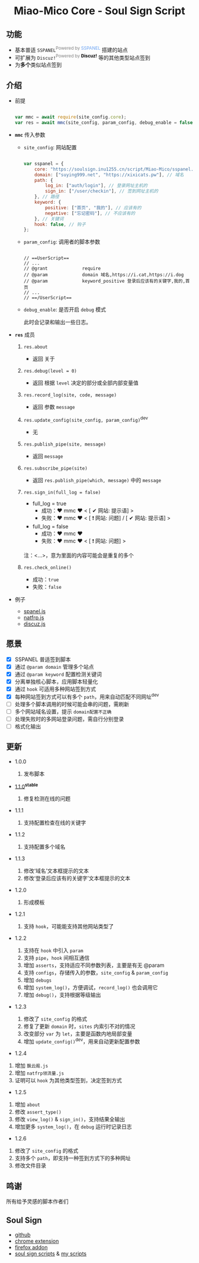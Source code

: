 <div align="center">
	<h1>Miao-Mico Core - Soul Sign Script</h1>
</div>

## 功能

- 基本普适 `SSPANEL`<sup><font color=gray>Powered by </font><font color=#67a1f3>SSPANEL</font></sup> 搭建的站点
- 可扩展为 `Discuz!`<sup><font color=gray>Powered by </font><font color=black>**Discuz!**</font></sup> 等的其他类型站点签到
- 为**多个**类似站点签到

## 介绍

- 前提

    ```javascript

    var mmc = await require(site_config.core);
    var res = await mmc(site_config, param_config, debug_enable = false);
    
    ```
    
- **`mmc`** 传入参数

    - `site_config`: 网站配置

        ```javascript
        
        var sspanel = {
            core: "https://soulsign.inu1255.cn/script/Miao-Mico/sspanel.mmc.js", // 地址
            domain: ["suying999.net", "https://xixicats.pw"], // 域名
            path: {
                log_in: ["auth/login"], // 登录网址主机的
                sign_in: ["/user/checkin"], // 签到网址主机的
            }, // 路径
            keyword: {
                positive: ["首页", "我的"], // 应该有的
                negative: ["忘记密码"], // 不应该有的
            }, // 关键词
            hook: false, // 钩子
        };
        
        ```
        
    - `param_config`: 调用者的脚本参数

        ```
        
        // ==UserScript==
        // ...
        // @grant             require
        // @param             domain 域名,https://i.cat,https://i.dog
        // @param             keyword_positive 登录后应该有的关键字,我的,首页
        // ...
        // ==/UserScript==
        
        ```
        
    - `debug_enable`: 是否开启 `debug` 模式

        此时会记录和输出一些日志。

- **`res`** 成员

    1. `res.about`

        - 返回 关于

    2. `res.debug(level = 0)`

        - 返回 根据 `level` 决定的部分或全部内部变量值

    3. `res.record_log(site, code, message)`

        - 返回 参数 `message`

    4. `res.update_config(site_config, param_config)`<sup>dev</sup>

        - 无

    5. `res.publish_pipe(site, message)`

        - 返回  `message`

    6. `res.subscribe_pipe(site)`

        - 返回  `res.publish_pipe(which, message)` 中的 `message`

    7. `res.sign_in(full_log = false)`

        - full_log = true
          - 成功：❤️ mmc ❤️ < [ ✔ 网站: 提示语] >
          - 失败：❤️ mmc ❤️ < [ ❗ 网站: 问题] / [ ✔ 网站: 提示语] >
        - full_log = false
          - 成功：❤️ mmc ❤️ 
          - 失败：❤️ mmc ❤️ < [ ❗ 网站: 问题] >

        注：<...>，意为里面的内容可能会是重复的多个

    8. `res.check_online()`

        - 成功：`true`
        - 失败：`false`

- 例子

  - [spanel.js](/application/sspanel.js)
  - [natfrp.js](/application/natfrp.js)
  - [discuz.js](/application/discuz.js)

## 愿景

- [x] SSPANEL 普适签到脚本
- [x] 通过 `@param domain` 管理多个站点
- [x] 通过 `@param keyword` 配置检测关键词
- [x] 分离单独核心脚本，应用脚本轻量化
- [x] 通过 `hook` 可适用多种网站签到方式
- [x] 每种网站签到方式可以有多个 `path`，用来自动匹配不同网址<sup>dev</sup>
- [ ] 处理多个脚本调用的时候可能会串的问题，需刷新
- [ ] 多个网站域名设置，提示 `domain配置不正确`
- [ ] 处理失败时的多网站登录问题，需自行分别登录
- [ ] 格式化输出

## 更新

- 1.0.0
  
  1. 发布脚本
  
- [1.1.0](https://github.com/Miao-Mico/sspanel.soulsign/tree/267f8a66125afc7ec8a8d6f565e4f4a08347b709)<sup>**stable**</sup>
  1. 修复检测在线的问题
  
- 1.1.1
  
  1. 支持配置检查在线的关键字
  
- 1.1.2
  1. 支持配置多个域名
  
- 1.1.3
  1. 修改‘域名’文本框提示的文本
  2. 修改‘登录后应该有的关键字’文本框提示的文本
  
- 1.2.0
  
  1. 形成模板
  
- 1.2.1
  1. 支持 `hook`，可能能支持其他网站类型了
  
- 1.2.2
  
  1. 支持在 `hook` 中引入 `param`
  2. 支持 `pipe`，`hook` 间相互通信
  3. 增加 `asserts`，支持适应不同参数列表，主要是有无 @param
  4. 支持 `configs`，存储传入的参数，`site_config` & `param_config`
  5. 增加 `debugs`
  6. 增加 `system_log()`，方便调试，`record_log()` 也会调用它
  7. 增加 `debug()`，支持根据等级输出

- 1.2.3
  
  1. 修改了 `site_config` 的格式
  2. 修复了更新 `domain` 时，`sites` 内索引不对的情况
  3. 改变部分 `var` 为 `let`，主要是函数内地局部变量
  4. 增加 `update_config()`<sup>dev</sup>，用来自动更新配置参数
  
- 1.2.4
1. 增加 `飘云阁.js`
  2. 增加 `natfrp领流量.js`
  3. 证明可以 `hook` 为其他类型签到，决定签到方式

- 1.2.5
1. 增加 `about`
  2. 修改 `assert_type()`
  3. 修改 `view_log()` & `sign_in()`，支持结果全输出
  4. 增加更多 `system_log()`，在 `debug` 运行时记录日志

- 1.2.6
1. 修改了 `site_config` 的格式
  2. 支持多个 `path`，即支持一种签到方式下的多种网址
  3. 修改文件目录

## 鸣谢

所有给予灵感的脚本作者们

## Soul Sign

- [github](https://github.com/inu1255/soulsign-chrome)
- [chrome extension](https://chrome.google.com/webstore/detail/%E9%AD%82%E7%AD%BE/llbielhggjekmfjikgkcaloghnibafdl?hl=zh-CN)
- [firefox addon](https://addons.mozilla.org/zh-CN/firefox/addon/%E9%AD%82%E7%AD%BE)
- [soul sign scripts](https://soulsign.inu1255.cn) & [my scripts](https://soulsign.inu1255.cn/?uid=1178)
